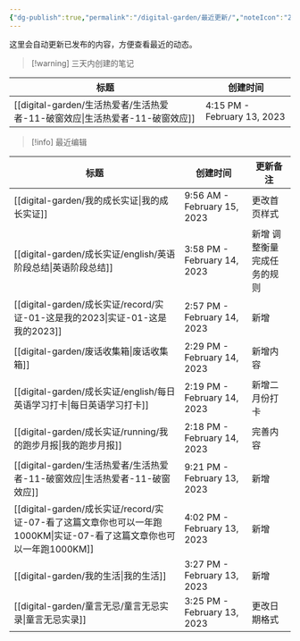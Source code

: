 ```yaml
---
{"dg-publish":true,"permalink":"/digital-garden/最近更新/","noteIcon":"2"}
---
```



这里会自动更新已发布的内容，方便查看最近的动态。

> [!warning] 三天内创建的笔记

| 标题                                                       | 创建时间                        |
| -------------------------------------------------------- | --------------------------- |
| [[digital-garden/生活热爱者/生活热爱者-11-破窗效应\|生活热爱者-11-破窗效应]] | 4:15 PM - February 13, 2023 |


> [!info] 最近编辑

| 标题                                                                                     | 创建时间                        | 更新备注           |
| -------------------------------------------------------------------------------------- | --------------------------- | -------------- |
| [[digital-garden/我的成长实证\|我的成长实证]]                                                   | 9:56 AM - February 15, 2023 | 更改首页样式         |
| [[digital-garden/成长实证/english/英语阶段总结\|英语阶段总结]]                                      | 3:58 PM - February 14, 2023 | 新增 调整衡量完成任务的规则 |
| [[digital-garden/成长实证/record/实证-01-这是我的2023\|实证-01-这是我的2023]]                       | 2:57 PM - February 14, 2023 | 新增             |
| [[digital-garden/废话收集箱\|废话收集箱]]                                                     | 2:29 PM - February 14, 2023 | 新增内容           |
| [[digital-garden/成长实证/english/每日英语学习打卡\|每日英语学习打卡]]                                  | 2:19 PM - February 14, 2023 | 新增二月份打卡        |
| [[digital-garden/成长实证/running/我的跑步月报\|我的跑步月报]]                                      | 2:18 PM - February 14, 2023 | 完善内容           |
| [[digital-garden/生活热爱者/生活热爱者-11-破窗效应\|生活热爱者-11-破窗效应]]                               | 9:21 PM - February 13, 2023 | 新增             |
| [[digital-garden/成长实证/record/实证-07-看了这篇文章你也可以一年跑1000KM\|实证-07-看了这篇文章你也可以一年跑1000KM]] | 4:02 PM - February 13, 2023 | 新增             |
| [[digital-garden/我的生活\|我的生活]]                                                       | 3:27 PM - February 13, 2023 | 新增             |
| [[digital-garden/童言无忌/童言无忌实录\|童言无忌实录]]                                              | 3:25 PM - February 13, 2023 | 更改日期格式         |

